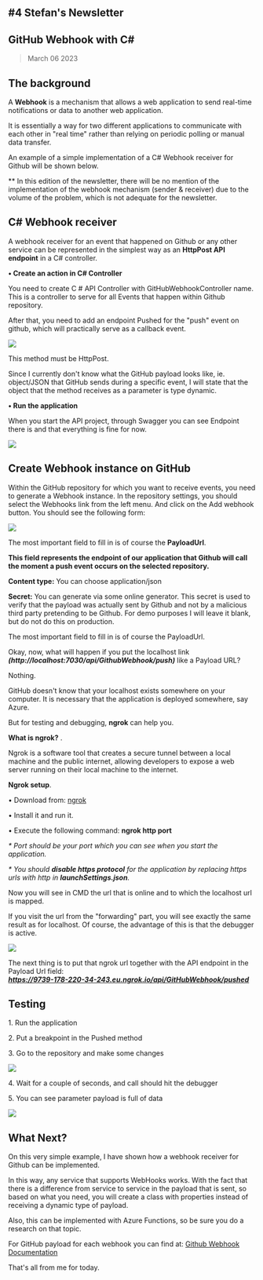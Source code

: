 ## #4 Stefan's Newsletter

## GitHub Webhook with C#

> March 06 2023

## The background

A **Webhook** is a mechanism that allows a web application to send real-time notifications or data to another web application.

  

It is essentially a way for two different applications to communicate with each other in "real time" rather than relying on periodic polling or manual data transfer.

  

An example of a simple implementation of a C# Webhook receiver for Github will be shown below.

  

\*\* In this edition of the newsletter, there will be no mention of the implementation of the webhook mechanism (sender & receiver) due to the volume of the problem, which is not adequate for the newsletter.

  

## C# Webhook receiver

A webhook receiver for an event that happened on Github or any other service can be represented in the simplest way as an **HttpPost API endpoint** in a C# controller.

**• Create an action in C# Controller**

You need to create C # API Controller with GitHubWebhookController name. This is a controller to serve for all Events that happen within Github repository.

After that, you need to add an endpoint Pushed for the "push" event on github, which will practically serve as a callback event.

![](https://stefandjokic.tech/images/blog/newsletter4/GitHubWebhookController.png)

This method must be HttpPost.

  

Since I currently don't know what the GitHub payload looks like, ie. object/JSON that GitHub sends during a specific event, I will state that the object that the method receives as a parameter is type dynamic.

  

**• Run the application**

  

When you start the API project, through Swagger you can see Endpoint there is and that everything is fine for now.

  
![](https://stefandjokic.tech/images/blog/newsletter4/Swagger%20-%20API%20Project%20Webhook.png)

## Create Webhook instance on GitHub

Within the GitHub repository for which you want to receive events, you need to generate a Webhook instance. In the repository settings, you should select the Webhooks link from the left menu. And click on the Add webhook button. You should see the following form:

  
![](https://stefandjokic.tech/images/blog/newsletter4/GitHub%20-%20Add%20webhook%20form.png)

The most important field to fill in is of course the **PayloadUrl**.

  

**This field represents the endpoint of our application that Github will call the moment a push event occurs on the selected repository.**

  

**Content type:** You can choose application/json

  

**Secret:** You can generate via some online generator. This secret is used to verify that the payload was actually sent by Github and not by a malicious third party pretending to be Github. For demo purposes I will leave it blank, but do not do this on production.

  

The most important field to fill in is of course the PayloadUrl.

  

Okay, now, what will happen if you put the localhost link **_(http://localhost:7030/api/GithubWebhook/push)_** like a Payload URL?

  

Nothing.

  

GitHub doesn't know that your localhost exists somewhere on your computer. It is necessary that the application is deployed somewhere, say Azure.

  

But for testing and debugging, **ngrok** can help you.

  

**What is ngrok?** .

  

Ngrok is a software tool that creates a secure tunnel between a local machine and the public internet, allowing developers to expose a web server running on their local machine to the internet.

  

**Ngrok setup**.

  

• Download from: [ngrok](https://ngrok.com/)

• Install it and run it.

• Execute the following command: **ngrok http port**

  

_\* Port should be your port which you can see when you start the application._

_\* You should **disable https protocol** for the application by replacing https urls with http in **launchSettings.json**._

  

Now you will see in CMD the url that is online and to which the localhost url is mapped.

  

If you visit the url from the "forwarding" part, you will see exactly the same result as for localhost. Of course, the advantage of this is that the debugger is active.

![](https://stefandjokic.tech/images/blog/newsletter4/ngrok%20CMD.png)

The next thing is to put that ngrok url together with the API endpoint in the Payload Url field:  
**_https://9739-178-220-34-243.eu.ngrok.io/api/GitHubWebhook/pushed_**

## Testing

1\. Run the application

2\. Put a breakpoint in the Pushed method

3\. Go to the repository and make some changes

![](https://stefandjokic.tech/images/blog/newsletter4/Commit%20changes%20-%20Github%20repo.png)

4\. Wait for a couple of seconds, and call should hit the debugger

5\. You can see parameter payload is full of data

![](https://stefandjokic.tech/images/blog/newsletter4/Debugger.png)

## What Next?

On this very simple example, I have shown how a webhook receiver for Github can be implemented.

  

In this way, any service that supports WebHooks works. With the fact that there is a difference from service to service in the payload that is sent, so based on what you need, you will create a class with properties instead of receiving a dynamic type of payload.

  

Also, this can be implemented with Azure Functions, so be sure you do a research on that topic.

  

For GitHub payload for each webhook you can find at: [Github Webhook Documentation](https://docs.github.com/en/webhooks-and-events/webhooks/webhook-events-and-payloads)

  

That's all from me for today.
